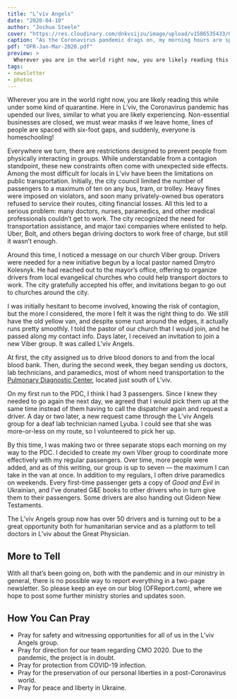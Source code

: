 ```yaml
---
title: "L’viv Angels"
date: "2020-04-10"
author: "Joshua Steele"
cover: "https://res.cloudinary.com/dnkvsijzu/image/upload/v1586535433/OFReport/2020-04-10-lviv-angels/5-passengers-12-6_qbryax.jpg"
caption: "As the Coronavirus pandemic drags on, my morning hours are spent driving doctors to the Pulmonary Diagnostic Center south of L’viv. Pictured here are five of my regular passengers: Oleg, Natalya, Svitlana, Natalya, and Anna."
pdf: "OFR-Jan-Mar-2020.pdf"
preview: >
  Wherever you are in the world right now, you are likely reading this while under some kind of quarantine. Here in L’viv, the Coronavirus pandemic has upended our lives, similar to what you are likely experiencing. Non-essential businesses are closed, we must wear masks if we leave home, lines of people are spaced with six-foot gaps, and suddenly, everyone is homeschooling!
tags:
- newsletter
- photos
---
```


Wherever you are in the world right now, you are likely reading this while under some kind of quarantine. Here in L’viv, the Coronavirus pandemic has upended our lives, similar to what you are likely experiencing. Non-essential businesses are closed, we must wear masks if we leave home, lines of people are spaced with six-foot gaps, and suddenly, everyone is homeschooling!

<article-callout content="OFR-Jan-Mar-2020.pdf" :download="true" />

Everywhere we turn, there are restrictions designed to prevent people from physically interacting in groups. While understandable from a contagion standpoint, these new constraints often come with unexpected side effects. Among the most difficult for locals in L’viv have been the limitations on public transportation. Initially, the city council limited the number of passengers to a maximum of ten on any bus, tram, or trolley. Heavy fines were imposed on violators, and soon many privately-owned bus operators refused to service their routes, citing financial losses. All this led to a serious problem: many doctors, nurses, paramedics, and other medical professionals couldn’t get to work. The city recognized the need for transportation assistance, and major taxi companies where enlisted to help. Uber, Bolt, and others began driving doctors to work free of charge, but still it wasn’t enough.

Around this time, I noticed a message on our church Viber group. Drivers were needed for a new initiative begun by a local pastor named Dmytro Kolesnyk. He had reached out to the mayor’s office, offering to organize drivers from local evangelical churches who could help transport doctors to work. The city gratefully accepted his offer, and invitations began to go out to churches around the city.

I was initially hesitant to become involved, knowing the risk of contagion, but the more I considered, the more I felt it was the right thing to do. We still have the old yellow van, and despite some rust around the edges, it actually runs pretty smoothly. I told the pastor of our church that I would join, and he passed along my contact info. Days later, I received an invitation to join a new Viber group. It was called L’viv Angels.

At first, the city assigned us to drive blood donors to and from the local blood bank. Then, during the second week, they began sending us doctors, lab technicians, and paramedics, most of whom need transportation to the [Pulmonary Diagnostic Center](https://goo.gl/maps/xdEMWUX7xyp3ok3D6), located just south of L’viv.

On my first run to the PDC, I think I had 3 passengers. Since I knew they needed to go again the next day, we agreed that I would pick them up at the same time instead of them having to call the dispatcher again and request a driver. A day or two later, a new request came through the L’viv Angels group for a deaf lab technician named Lyuba. I could see that she was more-or-less on my route, so I volunteered to pick her up.

<article-image publicId="OFReport/2020-04-10-lviv-angels/van-selfie_kefvtm.jpg" width="768" caption="This morning’s run to the PDC with six of my new doctor friends. These folks really are a great bunch and it’s a blessing to be able to support their work during the pandemic. 🤗"/>

By this time, I was making two or three separate stops each morning on my way to the PDC. I decided to create my own Viber group to coordinate more effectively with my regular passengers. Over time, more people were added, and as of this writing, our group is up to seven — the maximum I can take in the van at once. In addition to my regulars, I often drive paramedics on weekends. Every first-time passenger gets a copy of *Good and Evil* in Ukrainian, and I’ve donated G&E books to other drivers who in turn give them to their passengers. Some drivers are also handing out Gideon New Testaments.

<article-image publicId="OFReport/2020-04-10-lviv-angels/drivers-books_ylteqh.jpg" width="768" caption="Several drivers carry *Good and Evil* books and Gideon New Testaments for our passengers."/>

The L’viv Angels group now has over 50 drivers and is turning out to be a great opportunity both for humanitarian service and as a platform to tell doctors in L’viv about the Great Physician.

<article-image publicId="OFReport/2020-04-10-lviv-angels/lviv-angels_hkpbek.jpg" width="768" caption="The L’viv Angels gather in front of a hospital to be tested for COVID-19. Out of more than 30 drivers, there was not a single positive test!"/>

<article-image publicId="OFReport/2020-04-10-lviv-angels/photo_2020-04-10_20.59.47_ft3clu.jpg" width="768" caption="Official COVID-19 stats from Ukraine’s Ministry of Health as of April 10, 2020. 2203 confirmed cases, 311 in the past 24 hrs, 61 recovered, 69 deaths. Visit https://covid19.gov.ua/en for more about COVID-19 in Ukraine."/>

## More to Tell

With all that’s been going on, both with the pandemic and in our ministry in general, there is no possible way to report everything in a two-page newsletter. So please keep an eye on our blog (OFReport.com), where we hope to post some further ministry stories and updates soon.

## How You Can Pray

* Pray for safety and witnessing opportunities for all of us in the L’viv Angels group.
* Pray for direction for our team regarding CMO 2020. Due to the pandemic, the project is in doubt.
* Pray for protection from COVID-19 infection.
* Pray for the preservation of our personal liberties in a post-Coronavirus world.
* Pray for peace and liberty in Ukraine.

<article-callout content="Keep scrolling for more photos from our family and ministry!" />

<article-image publicId="OFReport/2020-04-10-lviv-angels/rivne-students_tiqkn5.jpg" width="768" caption="In February, we made a trip to visit some of our Bible First students in the city of Rivne."/>

<article-image publicId="OFReport/2020-04-10-lviv-angels/chair-wheels_rhjowu.jpg" width="768" caption="Stuck inside? No problem! We’ll just design our own baby stroller!"/>

<article-image publicId="OFReport/2020-04-10-lviv-angels/bohdana-kids_rozhmd.jpg" width="768" caption="During the quarantine, we dearly miss our friend and “mommy’s helper”, Bohdana."/>

<article-image publicId="OFReport/2020-04-10-lviv-angels/mia-big-chair_aw4fa1.jpg" height="768" caption="Little Mia Faith enjoys playing in Daddy’s office! 🥰"/>

<article-image publicId="OFReport/2020-04-10-lviv-angels/littles-masks_evo3sx.jpg" height="768" caption="A lady in our church generously gave our family some kid-sized face masks. David, however, was not convinced: “I don’t wanna wewh a mask, Daddy!” It took some getting used to, but with a few adjustments to the elastic bands, the littles are doing super!"></article-image>
